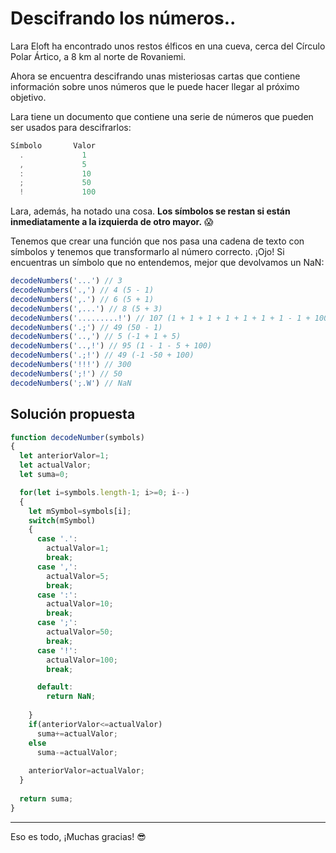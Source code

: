 # Descifrando los números..
Lara Eloft ha encontrado unos restos élficos en una cueva, cerca del Círculo Polar Ártico, a 8 km al norte de Rovaniemi.

Ahora se encuentra descifrando unas misteriosas cartas que contiene información sobre unos números que le puede hacer llegar al próximo objetivo.

Lara tiene un documento que contiene una serie de números que pueden ser usados para descifrarlos:
```javascript
Símbolo       Valor
  .             1
  ,             5
  :             10
  ;             50
  !             100
```
Lara, además, ha notado una cosa. **Los símbolos se restan si están inmediatamente a la izquierda de otro mayor.** 😱

Tenemos que crear una función que nos pasa una cadena de texto con símbolos y tenemos que transformarlo al número correcto. ¡Ojo! Si encuentras un símbolo que no entendemos, mejor que devolvamos un NaN:

```javascript
decodeNumbers('...') // 3
decodeNumbers('.,') // 4 (5 - 1)
decodeNumbers(',.') // 6 (5 + 1)
decodeNumbers(',...') // 8 (5 + 3)
decodeNumbers('.........!') // 107 (1 + 1 + 1 + 1 + 1 + 1 + 1 - 1 + 100)
decodeNumbers('.;') // 49 (50 - 1)
decodeNumbers('..,') // 5 (-1 + 1 + 5)
decodeNumbers('..,!') // 95 (1 - 1 - 5 + 100)
decodeNumbers('.;!') // 49 (-1 -50 + 100)
decodeNumbers('!!!') // 300
decodeNumbers(';!') // 50
decodeNumbers(';.W') // NaN
```

## Solución propuesta

```javascript
function decodeNumber(symbols) 
{
  let anteriorValor=1;
  let actualValor;
  let suma=0;

  for(let i=symbols.length-1; i>=0; i--)
  {
    let mSymbol=symbols[i];
    switch(mSymbol)
    {
      case '.':
        actualValor=1;
        break;
      case ',':
        actualValor=5;
        break;
      case ':':
        actualValor=10;
        break;
      case ';':
        actualValor=50;
        break;
      case '!':
        actualValor=100;
        break;

      default:  
        return NaN;
        
    }
    if(anteriorValor<=actualValor)
      suma+=actualValor;
    else
      suma-=actualValor;
    
    anteriorValor=actualValor;
  }
  
  return suma;
}
```

---

Eso es todo, ¡Muchas gracias! 😎